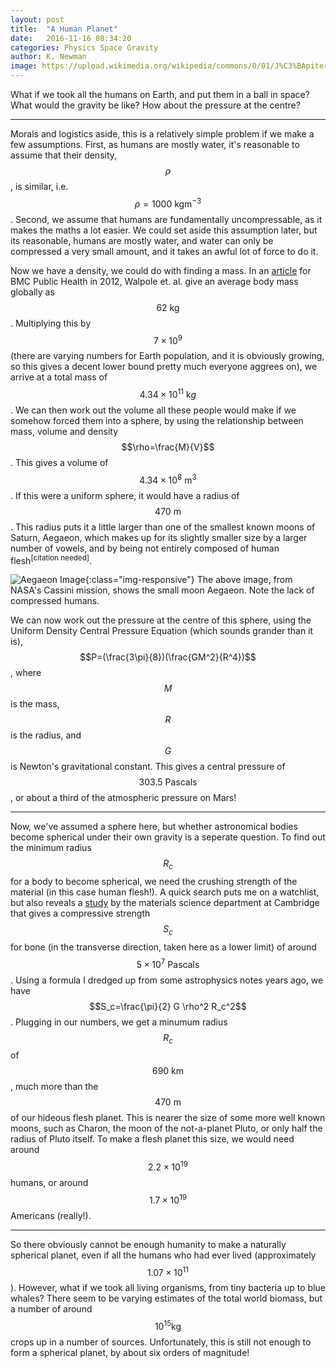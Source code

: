 ```yaml
---
layout: post
title:  "A Human Planet"
date:   2016-11-16 08:34:20
categories: Physics Space Gravity
author: K. Newman
image: https://upload.wikimedia.org/wikipedia/commons/0/01/J%C3%BApiter_e_Io.jpg
---
```


What if we took all the humans on Earth, and put them in a ball in space? What would the gravity be like? How about the pressure at the centre?

---

Morals and logistics aside, this is a relatively simple problem if we make a few assumptions. First, as humans are mostly water, it's reasonable to assume that their density, $$\rho$$, is similar, i.e. $$\rho=1000~\mathrm{kgm^{-3}}$$. Second, we assume that humans are fundamentally uncompressable, as it makes the maths a lot easier. We could set aside this assumption later, but its reasonable, humans are mostly water, and water can only be compressed a very small amount, and it takes an awful lot of force to do it.

Now we have a density, we could do with finding a mass. In an [article](http://download.springer.com/static/pdf/469/art%253A10.1186%252F1471-2458-12-439.pdf?originUrl=http%3A%2F%2Fbmcpublichealth.biomedcentral.com%2Farticle%2F10.1186%2F1471-2458-12-439&token2=exp=1479285558~acl=%2Fstatic%2Fpdf%2F469%2Fart%25253A10.1186%25252F1471-2458-12-439.pdf*~hmac=91367edeb913edb72f82b0324539541a1d3fad3c5addc59a7c26768e7e278d34) for BMC Public Health in 2012, Walpole et. al. give an average body mass globally as $$62~\mathrm{kg}$$. Multiplying this by $$7\times 10^9$$ (there are varying numbers for Earth population, and it is obviously growing, so this gives a decent lower bound pretty much everyone aggrees on), we arrive at a total mass of $$4.34\times 10^{11}~\mathrm{k}g$$. We can then work out the volume all these people would make if we somehow forced them into a sphere, by using the relationship between mass, volume and density $$\rho=\frac{M}{V}$$. This gives a volume of $$4.34\times 10^8~\mathrm{m^3}$$. If this were a uniform sphere, it would have a radius of $$470~\mathrm{m}$$. This radius puts it a little larger than one of the smallest known moons of Saturn, Aegaeon, which makes up for its slightly smaller size by a larger number of vowels, and by being not entirely composed of human flesh<sup>[citation needed]</sup>.

![Aegaeon Image](http://photojournal.jpl.nasa.gov/browse/PIA11148.jpg "Aegaeon, from the Cassini Mission"){:class="img-responsive"}
The above image, from NASA's Cassini mission, shows the small moon Aegaeon. Note the lack of compressed humans.

We can now work out the pressure at the centre of this sphere, using the Uniform Density Central Pressure Equation (which sounds grander than it is), $$P=(\frac{3\pi}{8})(\frac{GM^2}{R^4})$$, where $$M$$ is the mass, $$R$$ is the radius, and $$G$$ is Newton's gravitational constant. This gives a central pressure of $$303.5~\mathrm{Pascals}$$, or about a third of the atmospheric pressure on Mars!

---

Now, we've assumed a sphere here, but whether astronomical bodies become spherical under their own gravity is a seperate question. To find out the minimum radius $$R_c$$ for a body to become spherical, we need the crushing strength of the material (in this case human flesh!). A quick search puts me on a watchlist, but also reveals a [study](http://www.doitpoms.ac.uk/tlplib/bones/bone_mechanical.php) by the materials science department at Cambridge that gives a compressive strength $$S_c$$ for bone (in the transverse direction, taken here as a lower limit) of around $$ 5\times 10^7 ~\mathrm{Pascals}$$. Using a formula I dredged up from some astrophysics notes years ago, we have $$S_c=\frac{\pi}{2} G \rho^2 R_c^2$$. Plugging in our numbers, we get a minumum radius $$R_c$$ of $$690~\mathrm{km}$$, much more than the $$470~\mathrm{m}$$ of our hideous flesh planet. This is nearer the size of some more well known moons, such as Charon, the moon of the not-a-planet Pluto, or only half the radius of Pluto itself. To make a flesh planet this size, we would need around $$2.2\times 10^{19}$$ humans, or around $$1.7\times 10^{19}$$ Americans (really!). 

---

So there obviously cannot be enough humanity to make a naturally spherical planet, even if all the humans who had ever lived (approximately $$1.07\times 10^{11}$$). However, what if we took all living organisms, from tiny bacteria up to blue whales? There seem to be varying estimates of the total world biomass, but a number of around $$10^{15} \mathrm{kg}$$ crops up in a number of sources. Unfortunately, this is still not enough to form a spherical planet, by about six orders of magnitude!
